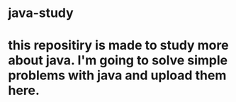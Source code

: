 # java-study 
# this repositiry is made to study more about java. I'm going to solve simple problems with java and upload them here.
